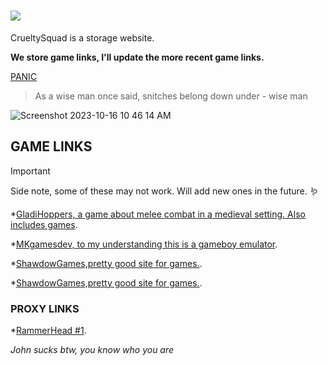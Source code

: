 # ![](https://github.com/CrueltySquad/CrueltySquad.github.io/assets/152569790/8d133380-a726-45f3-a0cf-56e29e9ff2ee)

CrueltySquad is a storage website.         

**We store game links, I'll update the more recent game links.**

[PANIC](https://classroom.google.com/h)

> As a wise man once said, snitches belong down under - wise man

![Screenshot 2023-10-16 10 46 14 AM](https://github.com/CrueltySquad/CrueltySquad.github.io/assets/152569790/0ef7c3bf-4972-4734-a247-a3345f623bbc)


## GAME LINKS
> [!IMPORTANT]
> Side note, some of these may not work. Will add new ones in the future. 🪱

*[GladiHoppers, a game about melee combat in a medieval setting. Also includes games](https://gladihoppers.github.io/).

*[MKgamesdev, to my understanding this is a gameboy emulator](https://mkgamesdev.github.io/MKGBA2.0/).

*[ShawdowGames,pretty good site for games.](https://shadowgmes.github.io/).

*[ShawdowGames,pretty good site for games.](https://bidoofery.github.io/sm64/).

### PROXY LINKS

*[RammerHead #1](https://britannica.cf/).



_John sucks btw, you know who you are_





